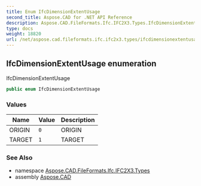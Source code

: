 ```yaml
---
title: Enum IfcDimensionExtentUsage
second_title: Aspose.CAD for .NET API Reference
description: Aspose.CAD.FileFormats.Ifc.IFC2X3.Types.IfcDimensionExtentUsage enum. IfcDimensionExtentUsage
type: docs
weight: 18820
url: /net/aspose.cad.fileformats.ifc.ifc2x3.types/ifcdimensionextentusage/
---
```

## IfcDimensionExtentUsage enumeration

IfcDimensionExtentUsage

```csharp
public enum IfcDimensionExtentUsage
```

### Values

| Name | Value | Description |
| --- | --- | --- |
| ORIGIN | `0` | ORIGIN |
| TARGET | `1` | TARGET |

### See Also

* namespace [Aspose.CAD.FileFormats.Ifc.IFC2X3.Types](../../aspose.cad.fileformats.ifc.ifc2x3.types/)
* assembly [Aspose.CAD](../../)


